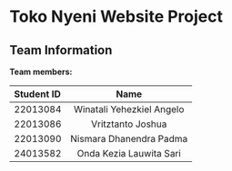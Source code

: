 # Toko Nyeni Website Project

## Team Information

**Team members:**

| Student ID |           Name            |
| :--------- | :-----------------------: |
| 22013084   | Winatali Yehezkiel Angelo |
| 22013086   |     Vritztanto Joshua     |
| 22013090   |  Nismara Dhanendra Padma  |
| 24013582   |  Onda Kezia Lauwita Sari  |